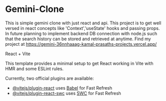 # Gemini-Clone

This is simple gemini clone with just react and api. This project is to get well versed in react concepts like 'Context','useState' hooks and passing props. In future planning to implement backend DB connection with node.js such that the search history can be stored and retrieved at anytime. Find my project at https://gemini-36nnhaaag-kamal-prasaths-projects.vercel.app/ 




React + Vite

This template provides a minimal setup to get React working in Vite with HMR and some ESLint rules.

Currently, two official plugins are available:

- [@vitejs/plugin-react](https://github.com/vitejs/vite-plugin-react/blob/main/packages/plugin-react/README.md) uses [Babel](https://babeljs.io/) for Fast Refresh
- [@vitejs/plugin-react-swc](https://github.com/vitejs/vite-plugin-react-swc) uses [SWC](https://swc.rs/) for Fast Refresh

